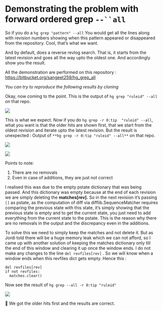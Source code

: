 # Demonstrating the problem with forward ordered grep `--``all`
So if you do a `hg grep "pattern" --all`
You would get all the lines along with revision numbers showing when this pattern appeared or disappeared from the repository. Cool, that’s what we want.

And by default, does a reverse revlog search. That is, it starts from the latest revision and goes all the way upto the oldest one. And accordingly show you the result.

All the demonstration are performed on this repository : https://bitbucket.org/sangeet259/hg_grep_all

*You can try to reproduce the following results by cloning*

Okay, now coming to the point.
This is the output of `hg grep "ruleid" --all` on that repo.

![](https://d2mxuefqeaa7sj.cloudfront.net/s_14728F58E2C2447B974FA1CEED8D87C4B844A7A44205FE637404A4BCC53C1097_1522070989071_image.png)


This is what we expect. Now if you do `hg grep -r 0:tip  "ruleid" --all`, what you want is that the older hits are shown first, that we start from the oldest revision and iterate upto the latest revision. But the result is unexpected :
Output of `**hg grep -r 0:tip "ruleid" --all**` on that repo.


![](https://d2mxuefqeaa7sj.cloudfront.net/s_14728F58E2C2447B974FA1CEED8D87C4B844A7A44205FE637404A4BCC53C1097_1522071187711_image.png)

![](https://d2mxuefqeaa7sj.cloudfront.net/s_14728F58E2C2447B974FA1CEED8D87C4B844A7A44205FE637404A4BCC53C1097_1522071203953_image.png)


Points to note:

1. There are no removals
2. Even in case of additions, they are just not correct

I realised this was due to the empty pstate dictionary that was being passed. And this dictionary was empty because at the end of each revision we are simply deleting the **matches[rev].**
So in the next revision it’s passing `[]` as pstate, as the computation of diff via difflib.SequenceMatcher requires comparing the previous state with this state, it’s simply showing that the previous state is empty and to get the current state, you just need to add everything from the current state to the pstate. This is the reason why there are no removals in the output and the discrepancy even in the additions.

To solve this we need to simply keep the matches and not delete it. But as Jordi told there will be a huge memory leak which we can not afford, so I came up with another solution of keeping the matches dictionary only till the end of this window and clearing it up once the window ends.
I do not make any changes to the line `del revfiles[rev]` . So we will know when a window ends when this revfiles dict gets empty.
Hence this :

    del revfiles[rev]
    if not revfiles:
      matches.clear()


Now see the result of `hg grep --all -r 0:tip "ruleid"`


![](https://d2mxuefqeaa7sj.cloudfront.net/s_14728F58E2C2447B974FA1CEED8D87C4B844A7A44205FE637404A4BCC53C1097_1522071934273_image.png)



🎉  We got the older hits first and the results are correct.
